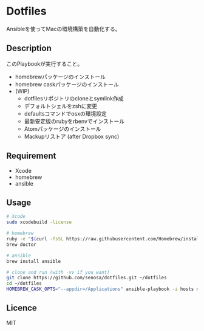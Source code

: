 Dotfiles
================================================================

Ansibleを使ってMacの環境構築を自動化する。

Description
----------------------------------------------------------------

このPlaybookが実行すること。

- homebrewパッケージのインストール
- homebrew caskパッケージのインストール
- (WIP)
  - dotfilesリポジトリのcloneとsymlink作成
  - デフォルトシェルをzshに変更
  - defaultsコマンドでosxの環境設定
  - 最新安定版のrubyをrbenvでインストール
  - Atomパッケージのインストール
  - Mackupリストア (after Dropbox sync)

Requirement
----------------------------------------------------------------

- Xcode
- homebrew
- ansible

Usage
----------------------------------------------------------------


```bash
# Xcode
sudo xcodebuild -license

# homebrew
ruby -e "$(curl -fsSL https://raw.githubusercontent.com/Homebrew/install/master/install)"
brew doctor

# ansible
brew install ansible

# clone and run (with -vv if you want)
git clone https://github.com/senosa/dotfiles.git ~/dotfiles
cd ~/dotfiles
HOMEBREW_CASK_OPTS="--appdir=/Applications" ansible-playbook -i hosts mac.yml
```

Licence
----------------------------------------------------------------

MIT
